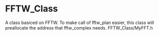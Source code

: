 # FFTW_Class
A class basiced on FFTW. 
To make call of fftw_plan easier, this class will preallocate the address that fftw_complex needs. 
FFTW_Class/MyFFT.h
